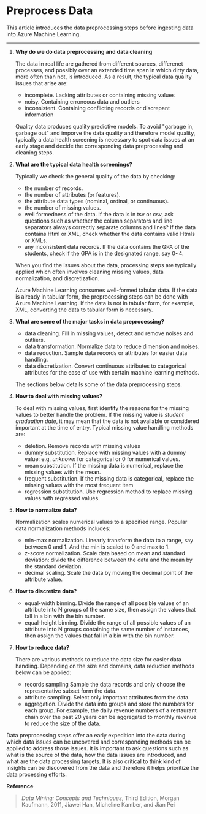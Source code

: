 <properties title="Preprocess Data" pageTitle="Preprocess Data | Azure" description="Preprocess Data" metaKeywords="" services="data-science-process" solutions="" documentationCenter="" authors="msolhab,xibingao" manager="jacob.spoelstra" editor="" videoId="" scriptId="" />

<tags ms.service="data-science-process" ms.workload="data-services" ms.tgt_pltfrm="na" ms.devlang="na" ms.topic="article" ms.date="02/16/2015" ms.author="msolhab,xibingao" /> 


Preprocess Data
========================================

This article introduces the data preprocessing steps before ingesting data into Azure Machine Learning. 

----------------

1. **Why do we do data preprocessing and data cleaning**

	The data in real life are gathered from different sources, differenet processes, and possibly over an extended time span in which dirty data, more often than not, is introduced. As a result, the typical data quality issues that arise are:
	- incomplete. Lacking attributes or containing missing values
	- noisy. Containing erroneous data and outliers
	- inconsistent. Containing conflicting records or discrepant information
		
	Quality data produces quality predictive models. To avoid "garbage in, garbage out" and imporve the data quality and therefore model quality, typically a data health screening is necessary to spot data issues at an early stage and decide the corresponding data preprocessing and cleaning steps.

2. **What are the typical data health screenings?** 
	
	Typically we check the general quality of the data by checking:
    - the number of records.
    - the number of attributes (or features).
	- the attribute data types (nominal, ordinal, or continuous).
	- the number of missing values.
	- well formedness of the data. If the data is in tsv or csv, ask questions such as whether the column separators and line separators always correctly separate columns and lines? If the data contains Html or XML, check whether the data contains valid Htmls or XMLs.
	- any inconsistent data records. If the data contains the GPA of the students, check if the GPA is in the designated range, say 0~4. 

	When you find the issues about the data, processing steps are typically applied which often involves cleaning missing values, data normalization, and discretization. 
	
	Azure Machine Learning consumes well-formed tabular data.  If the data is already in tabular form, the preprocessing steps can be done with Azure Machine Learning.  If the data is not in tabular form, for example, XML, converting the data to tabular form is necessary.  

3. **What are some of the major tasks in data preprocessing?**

	- data cleaning.  Fill in missing values, detect and remove noises and outliers.
	- data transformation.  Normalize data to reduce dimension and noises.
	- data reduction.  Sample data records or attributes for easier data handling.
	- data discretization.  Convert continuous attributes to categorical attributes for the ease of use with certain machine learning methods.	
	
	The sections below details some of the data preprocessing steps.

4. **How to deal with missing values?**
	
	To deal with missing values, first identify the reasons for the missing values to better handle the problem. If the missing value is _student graduation date_, it may mean that the data is not available or considered important at the time of entry.  Typical missing value handling methods are:

	- deletion. Remove records with missing values
	- dummy substitution. Replace with missing values with a dummy value: e.g, _unknown_ for categorical or 0 for numerical values.
	- mean substitution. If the missing data is numerical, replace the missing values with the mean. 
	- frequent substitution. If the missing data is categorical, replace the missing values with the most frequent item 
	- regression substitution. Use regression method to replace missing values with regressed values.

5. **How to normalize data?**
	
	Normalization scales numerical values to a specified range. Popular data normalization methods includes:
	- min-max normalization. Linearly transform the data to a range, say between 0 and 1.  And the min is scaled to 0 and max to 1.
	- z-score normalization. Scale data based on mean and standard deviation: divide the difference between the data and the mean by the standard deviation.
	- decimal scaling. Scale the data by moving the decimal point of the attribute value.

6. **How to discretize data?**

	- equal-width binning. Divide the range of all possible values of an attribute into N groups of the same size, then assign the values that fall in a bin with the bin number.
	- equal-height binning. Divide the range of all possible values of an attribute into N groups containing the same number of instances, then assign the values that fall in a bin with the bin number.

7. **How to reduce data?**
	
	There are various methods to reduce the data size for easier data handling. Depending on the size and domains, data reduction methods below can be applied: 
	- records sampling Sample the data records and only choose the representative subset form the data. 
	- attribute sampling. Select only important attributes from the data.  
	- aggregation. Divide the data into groups and store the numbers for each group. For example, the daily revenue numbers of a restaurant chain over the past 20 years can be aggregated to monthly revenue to reduce the size of the data.

Data preprocessing steps offer an early expedition into the data during which data issues can be uncovered and  corresponding methods can be applied to address those issues.  It is important to ask questions such as what is the source of the data, how the data issues are introduced, and what are the data processing targets. It is also critical to think kind of insights can be discovered from the data and therefore it helps prioritize the data processing efforts. 

**Reference**
	
>_Data Mining: Concepts and Techniques_, Third Edition, Morgan Kaufmann, 2011, Jiawei Han, Micheline Kamber, and Jian Pei